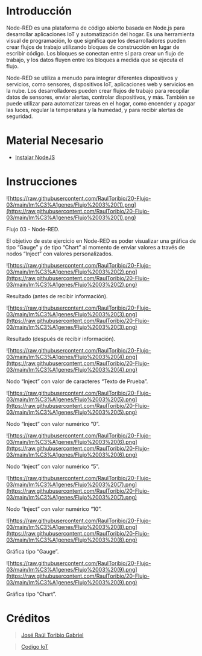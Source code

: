 # Introducción

Node-RED es una plataforma de código abierto basada en Node.js para desarrollar aplicaciones IoT y automatización del hogar. Es una herramienta visual de programación, lo que significa que los desarrolladores pueden crear flujos de trabajo utilizando bloques de construcción en lugar de escribir código. Los bloques se conectan entre sí para crear un flujo de trabajo, y los datos fluyen entre los bloques a medida que se ejecuta el flujo.

Node-RED se utiliza a menudo para integrar diferentes dispositivos y servicios, como sensores, dispositivos IoT, aplicaciones web y servicios en la nube. Los desarrolladores pueden crear flujos de trabajo para recopilar datos de sensores, enviar alertas, controlar dispositivos, y más. También se puede utilizar para automatizar tareas en el hogar, como encender y apagar las luces, regular la temperatura y la humedad, y para recibir alertas de seguridad.

# Material Necesario

- [Instalar NodeJS](https://github.com/RaulToribio/13-Instalar-NodeJS)

# Instrucciones

![https://raw.githubusercontent.com/RaulToribio/20-Flujo-03/main/Im%C3%A1genes/Flujo%2003%20(1).png](https://raw.githubusercontent.com/RaulToribio/20-Flujo-03/main/Im%C3%A1genes/Flujo%2003%20(1).png)

Flujo 03 - Node-RED.

El objetivo de este ejercicio en Node-RED es poder visualizar una gráfica de tipo “Gauge” y de tipo “Chart” al momento de enviar valores a través de nodos “Inject” con valores personalizados.

![https://raw.githubusercontent.com/RaulToribio/20-Flujo-03/main/Im%C3%A1genes/Flujo%2003%20(2).png](https://raw.githubusercontent.com/RaulToribio/20-Flujo-03/main/Im%C3%A1genes/Flujo%2003%20(2).png)

Resultado (antes de recibir información).

![https://raw.githubusercontent.com/RaulToribio/20-Flujo-03/main/Im%C3%A1genes/Flujo%2003%20(3).png](https://raw.githubusercontent.com/RaulToribio/20-Flujo-03/main/Im%C3%A1genes/Flujo%2003%20(3).png)

Resultado (después de recibir información).

![https://raw.githubusercontent.com/RaulToribio/20-Flujo-03/main/Im%C3%A1genes/Flujo%2003%20(4).png](https://raw.githubusercontent.com/RaulToribio/20-Flujo-03/main/Im%C3%A1genes/Flujo%2003%20(4).png)

Nodo “Inject” con valor de caracteres “Texto de Prueba”.

![https://raw.githubusercontent.com/RaulToribio/20-Flujo-03/main/Im%C3%A1genes/Flujo%2003%20(5).png](https://raw.githubusercontent.com/RaulToribio/20-Flujo-03/main/Im%C3%A1genes/Flujo%2003%20(5).png)

Nodo “Inject” con valor numérico “0”.

![https://raw.githubusercontent.com/RaulToribio/20-Flujo-03/main/Im%C3%A1genes/Flujo%2003%20(6).png](https://raw.githubusercontent.com/RaulToribio/20-Flujo-03/main/Im%C3%A1genes/Flujo%2003%20(6).png)

Nodo “Inject” con valor numérico “5”.

![https://raw.githubusercontent.com/RaulToribio/20-Flujo-03/main/Im%C3%A1genes/Flujo%2003%20(7).png](https://raw.githubusercontent.com/RaulToribio/20-Flujo-03/main/Im%C3%A1genes/Flujo%2003%20(7).png)

Nodo “Inject” con valor numérico “10”.

![https://raw.githubusercontent.com/RaulToribio/20-Flujo-03/main/Im%C3%A1genes/Flujo%2003%20(8).png](https://raw.githubusercontent.com/RaulToribio/20-Flujo-03/main/Im%C3%A1genes/Flujo%2003%20(8).png)

Gráfica tipo “Gauge”.

![https://raw.githubusercontent.com/RaulToribio/20-Flujo-03/main/Im%C3%A1genes/Flujo%2003%20(9).png](https://raw.githubusercontent.com/RaulToribio/20-Flujo-03/main/Im%C3%A1genes/Flujo%2003%20(9).png)

Gráfica tipo “Chart”.

# Créditos

> [José Raúl Toribio Gabriel](https://github.com/RaulToribio)
> 

> [Codigo IoT](https://github.com/codigo-iot)
>
